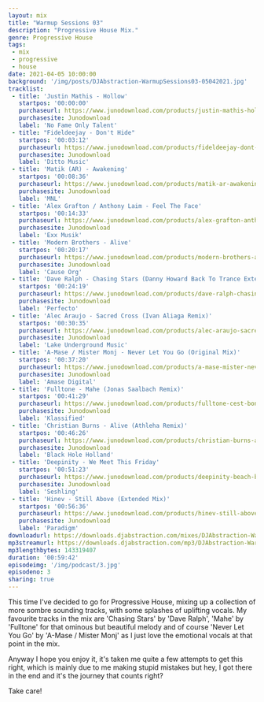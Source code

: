 ```yaml
---
layout: mix
title: "Warmup Sessions 03"
description: "Progressive House Mix."
genre: Progressive House
tags:
 - mix
 - progressive
 - house
date: 2021-04-05 10:00:00
background: '/img/posts/DJAbstraction-WarmupSessions03-05042021.jpg'
tracklist:
 - title: 'Justin Mathis - Hollow'
   startpos: '00:00:00'
   purchaseurl: https://www.junodownload.com/products/justin-mathis-hollow/4965224-02/
   purchasesite: Junodownload
   label: 'No Fame Only Talent' 
 - title: "Fideldeejay - Don't Hide"
   startpos: '00:03:12'
   purchaseurl: https://www.junodownload.com/products/fideldeejay-dont-hide/5021190-02/?track_number=2
   purchasesite: Junodownload
   label: 'Ditto Music' 
 - title: 'Matik (AR) - Awakening'
   startpos: '00:08:36'
   purchaseurl: https://www.junodownload.com/products/matik-ar-awakening/4998595-02/?track_number=1
   purchasesite: Junodownload
   label: 'MNL'   
 - title: 'Alex Grafton / Anthony Laim - Feel The Face'
   startpos: '00:14:33'
   purchaseurl: https://www.junodownload.com/products/alex-grafton-anthony-laim-feel-the-face/5032776-02/?track_number=1
   purchasesite: Junodownload
   label: 'Exx Musik'
 - title: 'Modern Brothers - Alive'
   startpos: '00:20:17'
   purchaseurl: https://www.junodownload.com/products/modern-brothers-alive/4947621-02/
   purchasesite: Junodownload
   label: 'Cause Org'   
 - title: 'Dave Ralph - Chasing Stars (Danny Howard Back To Trance Extended Remix)'
   startpos: '00:24:19'
   purchaseurl: https://www.junodownload.com/products/dave-ralph-chasing-stars/4980658-02/
   purchasesite: Junodownload
   label: 'Perfecto'
 - title: 'Alec Araujo - Sacred Cross (Ivan Aliaga Remix)'
   startpos: '00:30:35'
   purchaseurl: https://www.junodownload.com/products/alec-araujo-sacred-cross/4947558-02/?track_number=3 
   purchasesite: Junodownload
   label: 'Lake Underground Music'
 - title: 'A-Mase / Mister Monj - Never Let You Go (Original Mix)'
   startpos: '00:37:20'
   purchaseurl: https://www.junodownload.com/products/a-mase-mister-never-let-you-go/4967583-02/?track_number=1
   purchasesite: Junodownload
   label: 'Amase Digital' 
 - title: 'Fulltone - Mahe (Jonas Saalbach Remix)'
   startpos: '00:41:29'
   purchaseurl: https://www.junodownload.com/products/fulltone-cest-bon-ep/5012681-02/?track_number=4
   purchasesite: Junodownload
   label: 'Klassified'   
 - title: 'Christian Burns - Alive (Athleha Remix)'
   startpos: '00:46:26'
   purchaseurl: https://www.junodownload.com/products/christian-burns-alive/4977743-02/?track_number=1
   purchasesite: Junodownload
   label: 'Black Hole Holland'
 - title: 'Deepinity - We Meet This Friday'
   startpos: '00:51:23'
   purchaseurl: https://www.junodownload.com/products/deepinity-beach-boulevard/5010212-02/?track_number=3
   purchasesite: Junodownload
   label: 'Seshling'
 - title: 'Hinev - Still Above (Extended Mix)'
   startpos: '00:56:36'
   purchaseurl: https://www.junodownload.com/products/hinev-still-above-extended-mix/5014257-02/
   purchasesite: Junodownload
   label: 'Paradigm'
downloadurl: https://downloads.djabstraction.com/mixes/DJAbstraction-WarmupSessions03-05042021.zip
mp3streamurl: https://downloads.djabstraction.com/mp3/DJAbstraction-WarmupSessions03-05042021.mp3
mp3lengthbytes: 143319407
duration: '00:59:42'
episodeimg: '/img/podcast/3.jpg'
episodeno: 3
sharing: true
---
```


This time I've decided to go for Progressive House, mixing up a collection of more sombre sounding tracks, with some splashes of uplifting vocals.  My favourite tracks in the mix are 'Chasing Stars' by 'Dave Ralph', 'Mahe' by 'Fulltone' for that ominous but beautiful melody and of course 'Never Let You Go' by 'A-Mase / Mister Monj' as I just love the emotional vocals at that point in the mix.

Anyway I hope you enjoy it, it's taken me quite a few attempts to get this right, which is mainly due to me making stupid mistakes but hey, I got there in the end and it's the journey that counts right?

Take care!